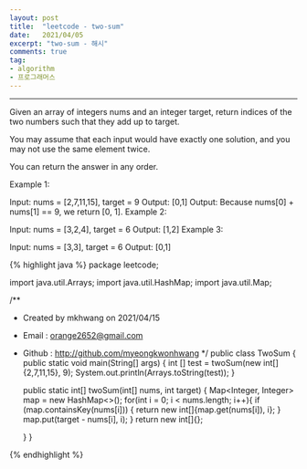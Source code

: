 ```yaml
---
layout: post 
title:  "leetcode - two-sum"
date:   2021/04/05 
excerpt: "two-sum - 해시"
comments: true 
tag:
- algorithm
- 프로그래머스
---
```


---

Given an array of integers nums and an integer target, return indices of the two numbers such that they add up to target.

You may assume that each input would have exactly one solution, and you may not use the same element twice.

You can return the answer in any order.



Example 1:

Input: nums = [2,7,11,15], target = 9
Output: [0,1]
Output: Because nums[0] + nums[1] == 9, we return [0, 1].
Example 2:

Input: nums = [3,2,4], target = 6
Output: [1,2]
Example 3:

Input: nums = [3,3], target = 6
Output: [0,1]

{% highlight java %}
package leetcode;

import java.util.Arrays;
import java.util.HashMap;
import java.util.Map;

/**
* Created by mkhwang on 2021/04/15
* Email : orange2652@gmail.com
* Github : http://github.com/myeongkwonhwang
  */
  public class TwoSum {
  public static void main(String[] args) {
  int [] test = twoSum(new int[]{2,7,11,15}, 9);
  System.out.println(Arrays.toString(test));
  }

  public static int[] twoSum(int[] nums, int target) {
  Map<Integer, Integer> map = new HashMap<>();
  for(int i = 0; i < nums.length; i++){
  if (map.containsKey(nums[i])) {
  return new int[]{map.get(nums[i]), i};
  }
  map.put(target - nums[i], i);
  }
  return new int[]{};


    }
}


{% endhighlight %} 
